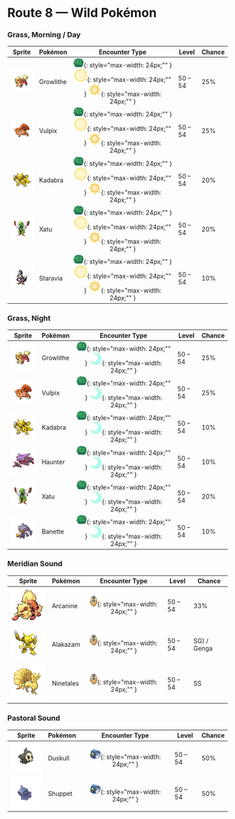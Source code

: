 # Route 8 — Wild Pokémon

### Grass, Morning / Day

| Sprite | Pokémon | Encounter Type | Level | Chance |
|:------:|---------|:--------------:|-------|--------|
| ![Growlithe](../../assets/sprites/growlithe/front.gif "Growlithe: Extremely loyal, it will fearlessly bark at any opponent to protect its own Trainer from harm.") | Growlithe | ![Grass](../../assets/encounter_types/grass.png "Grass"){: style="max-width: 24px;"" } ![Morning](../../assets/encounter_types/morning.png "Morning"){: style="max-width: 24px;"" } ![Day](../../assets/encounter_types/day.png "Day"){: style="max-width: 24px;"" } | 50 – 54 | 25% |
| ![Vulpix](../../assets/sprites/vulpix/front.gif "Vulpix: If it is attacked by an enemy that is stronger than itself, it feigns injury to fool the enemy and escapes.") | Vulpix | ![Grass](../../assets/encounter_types/grass.png "Grass"){: style="max-width: 24px;"" } ![Morning](../../assets/encounter_types/morning.png "Morning"){: style="max-width: 24px;"" } ![Day](../../assets/encounter_types/day.png "Day"){: style="max-width: 24px;"" } | 50 – 54 | 25% |
| ![Kadabra](../../assets/sprites/kadabra/front.gif "Kadabra: If it uses its abilities, it emits special alpha waves that cause machines to malfunction.") | Kadabra | ![Grass](../../assets/encounter_types/grass.png "Grass"){: style="max-width: 24px;"" } ![Morning](../../assets/encounter_types/morning.png "Morning"){: style="max-width: 24px;"" } ![Day](../../assets/encounter_types/day.png "Day"){: style="max-width: 24px;"" } | 50 – 54 | 20% |
| ![Xatu](../../assets/sprites/xatu/front.gif "Xatu: In South America, it is said that its right eye sees the future and its left eye views the past.") | Xatu | ![Grass](../../assets/encounter_types/grass.png "Grass"){: style="max-width: 24px;"" } ![Morning](../../assets/encounter_types/morning.png "Morning"){: style="max-width: 24px;"" } ![Day](../../assets/encounter_types/day.png "Day"){: style="max-width: 24px;"" } | 50 – 54 | 20% |
| ![Staravia](../../assets/sprites/staravia/front.gif "Staravia: They maintain huge flocks, although fierce scuffles break out between various flocks.") | Staravia | ![Grass](../../assets/encounter_types/grass.png "Grass"){: style="max-width: 24px;"" } ![Morning](../../assets/encounter_types/morning.png "Morning"){: style="max-width: 24px;"" } ![Day](../../assets/encounter_types/day.png "Day"){: style="max-width: 24px;"" } | 50 – 54 | 10% |

### Grass, Night

| Sprite | Pokémon | Encounter Type | Level | Chance |
|:------:|---------|:--------------:|-------|--------|
| ![Growlithe](../../assets/sprites/growlithe/front.gif "Growlithe: Extremely loyal, it will fearlessly bark at any opponent to protect its own Trainer from harm.") | Growlithe | ![Grass](../../assets/encounter_types/grass.png "Grass"){: style="max-width: 24px;"" } ![Night](../../assets/encounter_types/night.png "Night"){: style="max-width: 24px;"" } | 50 – 54 | 25% |
| ![Vulpix](../../assets/sprites/vulpix/front.gif "Vulpix: If it is attacked by an enemy that is stronger than itself, it feigns injury to fool the enemy and escapes.") | Vulpix | ![Grass](../../assets/encounter_types/grass.png "Grass"){: style="max-width: 24px;"" } ![Night](../../assets/encounter_types/night.png "Night"){: style="max-width: 24px;"" } | 50 – 54 | 25% |
| ![Kadabra](../../assets/sprites/kadabra/front.gif "Kadabra: If it uses its abilities, it emits special alpha waves that cause machines to malfunction.") | Kadabra | ![Grass](../../assets/encounter_types/grass.png "Grass"){: style="max-width: 24px;"" } ![Night](../../assets/encounter_types/night.png "Night"){: style="max-width: 24px;"" } | 50 – 54 | 10% |
| ![Haunter](../../assets/sprites/haunter/front.gif "Haunter: Its tongue is made of gas. If licked, its victim starts shaking constantly until death eventually comes.") | Haunter | ![Grass](../../assets/encounter_types/grass.png "Grass"){: style="max-width: 24px;"" } ![Night](../../assets/encounter_types/night.png "Night"){: style="max-width: 24px;"" } | 50 – 54 | 10% |
| ![Xatu](../../assets/sprites/xatu/front.gif "Xatu: In South America, it is said that its right eye sees the future and its left eye views the past.") | Xatu | ![Grass](../../assets/encounter_types/grass.png "Grass"){: style="max-width: 24px;"" } ![Night](../../assets/encounter_types/night.png "Night"){: style="max-width: 24px;"" } | 50 – 54 | 20% |
| ![Banette](../../assets/sprites/banette/front.gif "Banette: This Pokémon developed from an abandoned doll that amassed a grudge. It is seen in dark alleys.") | Banette | ![Grass](../../assets/encounter_types/grass.png "Grass"){: style="max-width: 24px;"" } ![Night](../../assets/encounter_types/night.png "Night"){: style="max-width: 24px;"" } | 50 – 54 | 10% |

### Meridian Sound

| Sprite | Pokémon | Encounter Type | Level | Chance |
|:------:|---------|:--------------:|-------|--------|
| ![Arcanine](../../assets/sprites/arcanine/front.gif "Arcanine: Its magnificent bark conveys a sense of majesty. Anyone hearing it can’t help but grovel before it.") | Arcanine | ![Meridian Sound](../../assets/encounter_types/meridian_sound.png "Meridian Sound"){: style="max-width: 24px;"" } | 50 – 54 | 33% |
| ![Alakazam](../../assets/sprites/alakazam/front.gif "Alakazam: Its brain cells multiply continually until it dies. As a result, it remembers everything.") | Alakazam | ![Meridian Sound](../../assets/encounter_types/meridian_sound.png "Meridian Sound"){: style="max-width: 24px;"" } | 50 – 54 | SG) / Genga |
| ![Ninetales](../../assets/sprites/ninetales/front.gif "Ninetales: Its nine beautiful tails are filled with a wondrous energy that could keep it alive for 1,000 years.") | Ninetales | ![Meridian Sound](../../assets/encounter_types/meridian_sound.png "Meridian Sound"){: style="max-width: 24px;"" } | 50 – 54 | SS |

### Pastoral Sound

| Sprite | Pokémon | Encounter Type | Level | Chance |
|:------:|---------|:--------------:|-------|--------|
| ![Duskull](../../assets/sprites/duskull/front.gif "Duskull: If it finds bad children who won’t listen to their parents, it will spirit them away--or so it’s said.") | Duskull | ![Pastoral Sound](../../assets/encounter_types/pastoral_sound.png "Pastoral Sound"){: style="max-width: 24px;"" } | 50 – 54 | 50% |
| ![Shuppet](../../assets/sprites/shuppet/front.gif "Shuppet: It uses its horn to feed on envy and malice, or so it’s said. It’s very active at night.") | Shuppet | ![Pastoral Sound](../../assets/encounter_types/pastoral_sound.png "Pastoral Sound"){: style="max-width: 24px;"" } | 50 – 54 | 50% |

